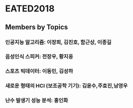 # EATED2018

## Members by Topics


### 인공지능 알고리즘: 이장희, 김진호, 함근상, 이종길
### 음성인식 스피커: 전장우, 황지웅

### 스포츠 빅데이터: 이동민, 김성하
### 새로운 형태의 HCI (보조공학 기기): 김윤수,주효진,남영우
### 난수 발생기 성능 분석: 홍인화
